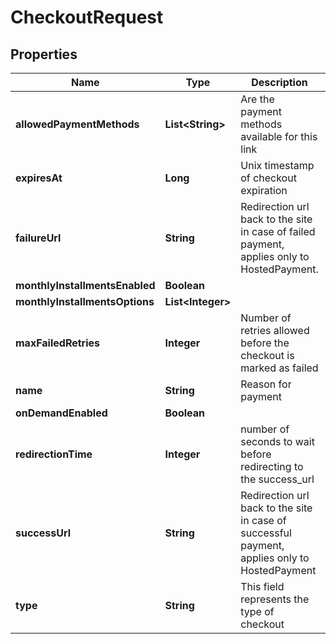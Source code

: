 

# CheckoutRequest

## Properties

Name | Type | Description | Notes
------------ | ------------- | ------------- | -------------
**allowedPaymentMethods** | **List&lt;String&gt;** | Are the payment methods available for this link | 
**expiresAt** | **Long** | Unix timestamp of checkout expiration |  [optional]
**failureUrl** | **String** | Redirection url back to the site in case of failed payment, applies only to HostedPayment. |  [optional]
**monthlyInstallmentsEnabled** | **Boolean** |  |  [optional]
**monthlyInstallmentsOptions** | **List&lt;Integer&gt;** |  |  [optional]
**maxFailedRetries** | **Integer** | Number of retries allowed before the checkout is marked as failed |  [optional]
**name** | **String** | Reason for payment |  [optional]
**onDemandEnabled** | **Boolean** |  |  [optional]
**redirectionTime** | **Integer** | number of seconds to wait before redirecting to the success_url |  [optional]
**successUrl** | **String** | Redirection url back to the site in case of successful payment, applies only to HostedPayment |  [optional]
**type** | **String** | This field represents the type of checkout |  [optional]




